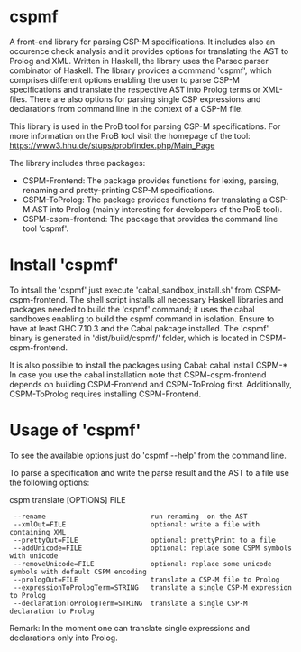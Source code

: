 # cspmf 
A front-end library for parsing CSP-M specifications. It includes also an occurence check analysis and it provides options for translating the AST to Prolog and XML. Written in Haskell, the library uses the Parsec parser combinator of Haskell. The library provides a command 'cspmf', which comprises different options enabling the user to parse CSP-M specifications and translate the respective AST into Prolog terms or XML-files. There are also options for parsing single CSP expressions and declarations from command line in the context of a CSP-M file.

This library is used in the ProB tool for parsing CSP-M specifications. For more information on the ProB tool visit the homepage of the tool: https://www3.hhu.de/stups/prob/index.php/Main_Page
 
The library includes three packages:
  - CSPM-Frontend: The package provides functions for lexing, parsing, renaming and pretty-printing CSP-M specifications.
  - CSPM-ToProlog: The package provides functions for translating a CSP-M AST into Prolog (mainly interesting for developers of the ProB tool).
  - CSPM-cspm-frontend: The package that provides the command line tool 'cspmf'.

# Install 'cspmf'
To intsall the 'cspmf' just execute 'cabal_sandbox_install.sh' from CSPM-cspm-frontend. The shell script installs all necessary Haskell libraries and packages needed to build the 'cspmf' command; it uses the cabal sandboxes enabling to build the cspmf command in isolation. Ensure to have at least GHC 7.10.3 and the Cabal pakcage installed. The 'cspmf' binary is generated in 'dist/build/cspmf/' folder, which is located in CSPM-cspm-frontend.

It is also possible to install the packages using Cabal:
   cabal install CSPM-*
In case you use the cabal installation note that CSPM-cspm-frontend depends on building CSPM-Frontend and CSPM-ToProlog first. Additionally, CSPM-ToProlog requires installing CSPM-Frontend.

# Usage of 'cspmf'
To see the available options just do 'cspmf --help' from the command line.

To parse a specification and write the parse result and the AST to a file use the following options:

  cspm translate [OPTIONS] FILE

     --rename                          run renaming  on the AST
     --xmlOut=FILE                     optional: write a file with containing XML
     --prettyOut=FILE                  optional: prettyPrint to a file
     --addUnicode=FILE                 optional: replace some CSPM symbols with unicode
     --removeUnicode=FILE              optional: replace some unicode symbols with default CSPM encoding
     --prologOut=FILE                  translate a CSP-M file to Prolog
     --expressionToPrologTerm=STRING   translate a single CSP-M expression to Prolog
     --declarationToPrologTerm=STRING  translate a single CSP-M declaration to Prolog

Remark: In the moment one can translate single expressions and declarations only into Prolog.